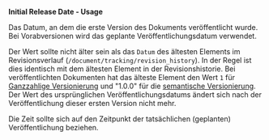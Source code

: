 **Initial Release Date - Usage**

Das Datum, an dem die erste Version des Dokuments veröffentlicht wurde.
Bei Vorabversionen wird das geplante Veröffentlichungsdatum verwendet.

Der Wert sollte nicht älter sein als das `Datum` des ältesten Elements im Revisionsverlauf (`/document/tracking/revision_history`).
In der Regel ist dies identisch mit dem ältesten Element in der Revisionshistorie.
Bei veröffentlichten Dokumenten hat das älteste Element den Wert `1` für [Ganzzahlige Versionierung](https://docs.oasis-open.org/csaf/csaf/v2.0/csaf-v2.0.html#31112-version-type---semantic-versioning)
und "1.0.0" für die [semantische Versionierung](https://docs.oasis-open.org/csaf/csaf/v2.0/csaf-v2.0.html#31111-version-type---integer-versioning).
Der Wert des ursprünglichen Veröffentlichungsdatums ändert sich nach der Veröffentlichung dieser ersten Version nicht mehr.

Die Zeit sollte sich auf den Zeitpunkt der tatsächlichen (geplanten) Veröffentlichung beziehen.
